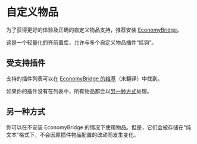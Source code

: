 # 自定义物品

为了获得更好的体验及正确的自定义物品支持，推荐安装 [EconomyBridge](https://nightexpressdev.com/economy-bridge/)。

这是一个轻量化的齐前置库，允许与多个自定义物品插件“挂钩”。

## 受支持插件

支持的插件列表可以在 [EconomyBridge 的维基](https://nightexpressdev.com/economy-bridge/items/)（未翻译）中找到。

如果你的插件没有在列表中，所有物品都会以[另一种方式](#另一种方式)处理。

## 另一种方式

你可以在不安装 EconomyBridge 的情况下使用物品。但是，它们会被存储在“纯文本”格式下，不会因原插件物品配置的改动而发生变化。